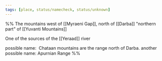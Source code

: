 ```yaml
---
tags: [place, status/namecheck, status/unknown]
---
```


%% The mountains west of [[Myraeni Gap]], north of [[Darba]] "northern part" of [[Yuvanti Mountains]]

One of the sources of the [[Yeraad]] river

possible name:  Chataan mountains are the range north of Darba.
another possible name: Apurnian Range
%%
